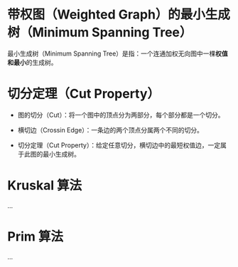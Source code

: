 # 带权图（Weighted Graph）的最小生成树（Minimum Spanning Tree）

最小生成树（Minimum Spanning Tree）是指：一个连通加权无向图中一棵**权值和最小**的生成树。

# 切分定理（Cut Property）

- 图的切分（Cut）：将一个图中的顶点分为两部分，每个部分都是一个切分。

- 横切边（Crossin Edge）：一条边的两个顶点分属两个不同的切分。

- 切分定理（Cut Property）：给定任意切分，横切边中的最短权值边，一定属于此图的最小生成树。

# Kruskal 算法

...

# Prim 算法

...

<!-- EOF -->